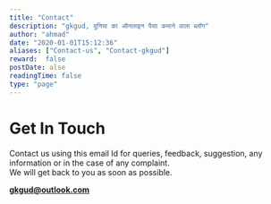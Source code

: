 ```yaml
---
title: "Contact"
description: "gkgud, दुनिया का ऑनलाइन पैसा कमाने वाला ब्लॉग"
author: "ahmad"
date: "2020-01-01T15:12:36"
aliases: ["Contact-us", "Contact-gkgud"]
reward:  false
postDate: alse
readingTime: false
type: "page"
---
```


Get In Touch
============

Contact us using this email Id for queries, feedback, suggestion, any information or in the case of any complaint.  
We will get back to you as soon as possible.

**gkgud@outlook.com**